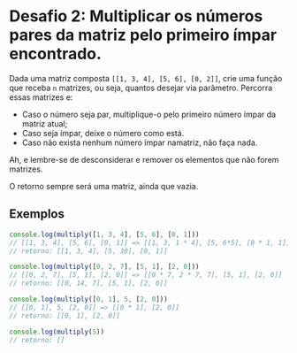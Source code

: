 # Desafio 2: Multiplicar os números pares da matriz pelo primeiro ímpar encontrado.

Dada uma matriz composta `[[1, 3, 4], [5, 6], [0, 2]]`, crie uma função que receba `n` matrizes, ou seja, quantos desejar via parâmetro. Percorra essas matrizes e:

- Caso o número seja par, multiplique-o pelo primeiro número ímpar da matriz atual;
- Caso seja ímpar, deixe o número como está.
- Caso não exista nenhum número ímpar namatriz, não faça nada.

Ah, e lembre-se de desconsiderar e remover os elementos que não forem matrizes.

O retorno sempre será uma matriz, ainda que vazia.

## Exemplos

``` js
console.log(multiply([1, 3, 4], [5, 6], [0, 1]))
// [[1, 3, 4], [5, 6], [0, 1]] => [[1, 3, 1 * 4], [5, 6*5], [0 * 1, 1]] no final vira =>
// retorno: [[1, 3, 4], [5, 30], [0, 1]]

console.log(multiply([0, 2, 7], [5, 1], [2, 0]))
// [[0, 2, 7], [5, 1], [2, 0]] => [[0 * 7, 2 * 7, 7], [5, 1], [2, 0]]
// retorno: [[0, 14, 7], [5, 1], [2, 0]]

console.log(multiply([0, 1], 5, [2, 0]))
// [[0, 1], 5, [2, 0]] => [[0 * 1], [2, 0]]
// retorno: [[0, 1], [2, 0]]

console.log(multiply(5))
// retorno: []
```

